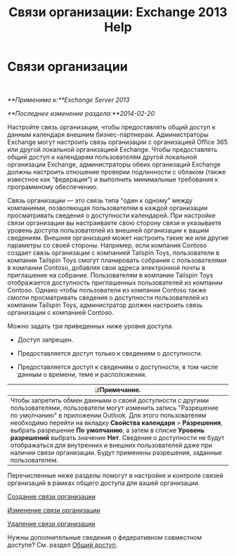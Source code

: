 ﻿---
title: 'Связи организации: Exchange 2013 Help'
TOCTitle: Связи организации
ms:assetid: 4c48db61-3370-462b-a3f8-2a6311c6e4ee
ms:mtpsurl: https://technet.microsoft.com/ru-ru/library/JJ657445(v=EXCHG.150)
ms:contentKeyID: 50488017
ms.date: 04/30/2018
mtps_version: v=EXCHG.150
ms.translationtype: HT
---

# Связи организации

 

_**Применимо к:**Exchange Server 2013_

_**Последнее изменение раздела:**2014-02-20_

Настройте связь организации, чтобы предоставлять общий доступ к данным календаря внешним бизнес-партнерам. Администраторы Exchange могут настроить связь организации с организацией Office 365 или другой локальной организацией Exchange. Чтобы предоставлять общий доступ к календарям пользователям другой локальной организации Exchange, администраторы обеих организаций Exchange должны настроить отношение проверки подлинности с облаком (также известное как “федерация”) и выполнить минимальные требования к программному обеспечению.

Связь организации — это связь типа "один к одному" между компаниями, позволяющая пользователям в каждой организации просматривать сведения о доступности календарей. При настройке связи организации вы настраиваете свою сторону связи и указываете уровень доступа пользователей из внешней организации к вашим сведениям. Внешняя организация может настроить такие же или другие параметры со своей стороны. Например, если компания Contoso создает связь организации с компанией Tailspin Toys, пользователи в компании Tailspin Toys смогут планировать собрания с пользователями в компании Contoso, добавляя свои адреса электронной почты в приглашение на собрание. Пользователям в компании Tailspin Toys отображается доступность приглашенных пользователей из компании Contoso. Однако чтобы пользователи из компании Contoso также смогли просматривать сведения о доступности пользователей из компании Tailspin Toys, администратор должен настроить связь организации с компанией Contoso.

Можно задать три приведенных ниже уровня доступа.

  - Доступ запрещен.

  - Предоставляется доступ только к сведениям о доступности.

  - Предоставляется доступ к сведениям о доступности, в том числе данным о времени, теме и расположении.

<table>
<thead>
<tr class="header">
<th><img src="images/JJ126620.note(EXCHG.150).gif" title="Примечание" alt="Примечание" />Примечание.</th>
</tr>
</thead>
<tbody>
<tr class="odd">
<td>Чтобы запретить обмен данными о своей доступности с другими пользователями, пользователи могут изменить запись &quot;Разрешение по умолчанию&quot; в приложении Outlook. Для этого пользователям необходимо перейти на вкладку <strong>Свойства календаря</strong> &gt; <strong>Разрешения</strong>, выбрать разрешение <strong>По умолчанию</strong>, а затем в списке <strong>Уровень разрешений</strong> выбрать значение <strong>Нет</strong>. Сведения о доступности не будут отображаться для внутренних и внешних пользователей даже при наличии связи организации. Будут применены разрешения, заданные пользователем.</td>
</tr>
</tbody>
</table>


Перечисленные ниже разделы помогут в настройке и контроле связей организаций в рамках общего доступа для вашей организации.

[Создание связи организации](create-an-organization-relationship-exchange-2013-help.md)

[Изменение связи организации](modify-an-organization-relationship-exchange-2013-help.md)

[Удаление связи организации](remove-an-organization-relationship-exchange-2013-help.md)

Нужны дополнительные сведения о федеративном совместном доступе? См. раздел [Общий доступ](sharing-exchange-2013-help.md).

